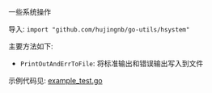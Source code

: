 一些系统操作

导入: `import "github.com/hujingnb/go-utils/hsystem"`

主要方法如下: 

* `PrintOutAndErrToFile`: 将标准输出和错误输出写入到文件

示例代码见: [example_test.go](./example_test.go)